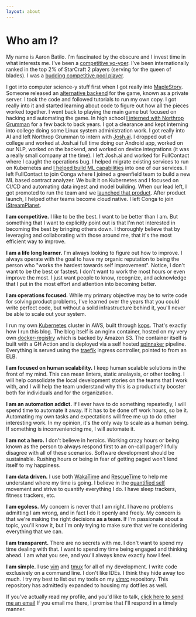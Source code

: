 ```yaml
---
layout: about
---
```

# Who am I?
My name is Aaron Batilo. I'm fascinated by the obscure and I invest time in what
interests me. I've been a [competitive
yo-yoer](https://www.youtube.com/watch?v=sy6fglH3Uww). I've been internationally ranked
in the top 2% of StarCraft 2 players (serving for the queen of blades). I was a [budding
competitive pool
player](https://www.napaleagues.com/stats.php?playerSelected=Y&playerID=10020200).

I got into computer science-y stuff first when I got really into
[MapleStory](http://maplestory.nexon.net/). Someone released an [alternative
backend](https://mapleref.fandom.com/wiki/OdinMS) for the game, known as a private
server. I took the code and followed tutorials to run my own copy. I got really into it
and started learning about code to figure out how all the pieces worked together. I went
back to playing the main game but focused on hacking and automating the game. In high
school [I interned with Northrop Grumman](https://www.youtube.com/watch?v=37-P7VbJb34)
for a few back to back years. I got a clearance and kept interning into college doing
some Linux system administration work. I got really into AI and left Northrop Grumman to
intern with
[Josh.ai](https://medium.com/@joshdotai/i-made-a-computer-pretend-to-be-a-computer-that-s-pretending-to-be-a-human-here-s-what-happened-128173751967).
I dropped out of college and worked at Josh.ai full time doing our Android app, worked
on our NLP, worked on the backend, and worked on device integrations (it was a really
small company at the time). I left Josh.ai and worked for FullContact where I caught the
operations bug. I helped migrate existing services to run on Kubernetes and [I helped
build ML
capabilities](https://www.fullcontact.com/blog/experimentation-leads-innovation-machine-learning-fullcontact/)
into one of our services. I left FullContact to join Conga where I joined a greenfield
team to build a new ML based contract analyzer. We built it on Kubernetes and I focused
on CI/CD and automating data ingest and model building. When our lead left, I got
promoted to run the team and we [launched that
product](https://www.businesswire.com/news/home/20190423005393/en/Conga%C2%AE-Unveils-New-Artificial-Intelligence-Engine).
After product launch, I helped other teams become cloud native. I left Conga to join
[iStreamPlanet](https://istreamplanet.com/).

**I am competitive.** I like to be the best. I want to be better than I am. But
something that I want to explicitly point out is that I'm not interested in becoming the
best by bringing others down. I thoroughly believe that by leveraging and collaborating
with those around me, that it's the most efficient way to improve.

**I am a life long learner.** I'm always looking to figure out how to improve. I always
operate with the goal to have my organic reputation to being the person who "works the
hardest towards self improvement". Notice, I don't want to be the best or fastest. I
don't want to work the most hours or even improve the most. I just want people to know,
recognize, and acknowledge that I put in the most effort and attention into becoming
better.

**I am operations focused.** While my primary objective may be to write code for solving
product problems, I've learned over the years that you could write perfect code, but
without a solid infrastructure behind it, you'll never be able to scale out your system.

I run my own [Kubernetes](https://github.com/kubernetes/kubernetes) cluster in AWS,
built through [kops](https://github.com/kubernetes/kops). That's exactly how I run this
blog. The blog itself is an nginx container, hosted on my very own
[docker-registry](https://github.com/helm/charts/tree/master/stable/docker-registry)
which is backed by Amazon S3. The container itself is built with a GH Action and is
deployed via a self hosted [spinnaker](https://www.spinnaker.io/) pipeline. Everything
is served using the [traefik](https://traefik.io/) ingress controller, pointed to from
an ELB.

**I am focused on human scalability.** I keep human scalable solutions in the front of
my mind. This can mean linters, static analaysis, or other tooling. I will help
consolidate the local development stories on the teams that I work with, and I will help
the team understand why this is a productivity booster both for individuals and for the
organization.

**I am an automation addict.** If I ever have to do something repeatedly, I will spend time to
automate it away. If it has to be done off work hours, so be it. Automating my own tasks
and expectations will free me up to do other interesting work. In my opinion, it's the
only way to scale as a human being. If something is inconveniencing me, I will automate
it.

**I am not a hero.** I don't believe in heroics. Working crazy hours or being known as
the person to always respond first to an on-call pager? I fully disagree with all of
these scenarios. Software development should be sustainable. Rushing hours or being in
fear of getting paged won't lend itself to my happiness.

**I am data driven.** I use both [WakaTime](https://wakatime.com/) and
[RescueTime](https://www.rescuetime.com/) to help me understand where my time is going.
I believe in the [quantified self](https://quantifiedself.com/) movement and strive to
quantify everything I do. I have sleep trackers, fitness trackers, etc.

**I am egoless.** My concern is never that I am right. I have no problems admitting I am
wrong, and in fact I do it openly and freely. My concern is that we're making the right
decisions **as a team**. If I'm passionate about a topic, you'll know it, but I'm only
trying to make sure that we're considering everything that we can.

**I am transparent.** There are no secrets with me. I don't want to spend my time dealing
with that. I want to spend my time being engaged and thinking ahead. I am what you see,
and you'll always know exactly how I feel.

**I am simple.** I use [vim](https://www.vim.org/) and
[tmux](https://github.com/tmux/tmux) for all of my development. I write code exclusively
on a command line. I don't like IDEs. I think they hide away too much. I try my best to
list out my tools on my [vimrc](https://github.com/abatilo/vimrc) repository. This
repository has admittedly expanded to housing my dotfiles as well.

If you've actually read my profile, and you'd like to talk, [click here to send me an
email](mailto:aaronbatilo+blog@gmail.com)
If you email me there, I promise that I'll respond in a timely manner.
